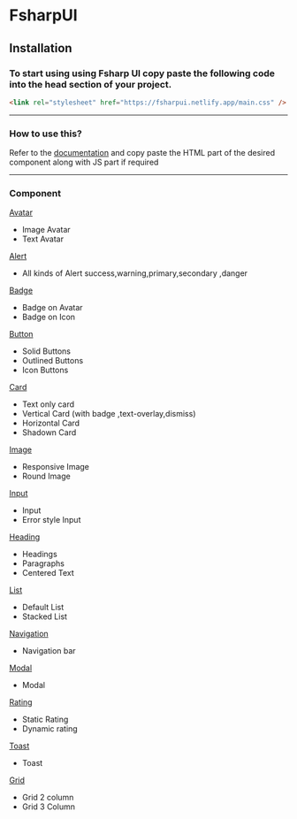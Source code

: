 # FsharpUI

## Installation
### To start using using Fsharp UI copy paste the following code into the head section of your project.

<!-- [Link to Google](https://www.google.com) -->

```html
<link rel="stylesheet" href="https://fsharpui.netlify.app/main.css" />
```
 <hr>
 
### How to use this?
 Refer to the [documentation](https://fsharpui.netlify.app/)  and copy paste the HTML part of the desired component along with JS part if required
 
<hr>

### Component

[Avatar](https://fsharpui.netlify.app/component/avatar/avatar)
- Image Avatar
- Text Avatar

[Alert](https://fsharpui.netlify.app/component/alert/alert)
- All kinds of Alert success,warning,primary,secondary ,danger

[Badge](https://fsharpui.netlify.app/component/badge/badge)
- Badge on Avatar
- Badge on Icon

[Button](https://fsharpui.netlify.app/component/button/button)
- Solid Buttons
- Outlined Buttons
- Icon Buttons

[Card](https://fsharpui.netlify.app/component/card/card)
- Text only card
- Vertical Card (with badge ,text-overlay,dismiss)
- Horizontal Card
- Shadown Card

[Image](https://fsharpui.netlify.app/component/image/image)
- Responsive Image
- Round Image

[Input](https://fsharpui.netlify.app/component/input/input)
- Input
- Error style Input

[Heading](https://fsharpui.netlify.app/component/textutilities/textutilities)
- Headings
- Paragraphs
- Centered Text

[List](https://fsharpui.netlify.app/component/list/list)
- Default List
- Stacked List

[Navigation](https://fsharpui.netlify.app/component/navigation/navigation)
- Navigation bar

[Modal](https://fsharpui.netlify.app/component/modal/modal)
- Modal

[Rating](https://fsharpui.netlify.app/component/rating/rating)
- Static Rating
- Dynamic rating

[Toast](https://fsharpui.netlify.app/component/toast/toast)
- Toast

[Grid](https://fsharpui.netlify.app/component/simplifiedgrid/grid)
- Grid 2 column
- Grid 3 Column




















